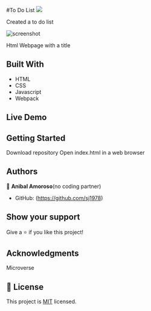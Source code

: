 #To Do List
![](https://img.shields.io/badge/Microverse-blueviolet)



Created a to do list

![screenshot](/images/Cap.png)

Html Webpage with a title 

## Built With

- HTML
- CSS
- Javascript
- Webpack

## Live Demo




## Getting Started

Download repository 
Open index.html in a web browser




## Authors

👤 **Anibal Amoroso**(no coding partner)

- GitHub: (https://github.com/sj1978)






## Show your support

Give a ⭐️ if you like this project!

## Acknowledgments


Microverse

## 📝 License

This project is [MIT](./MIT.md) licensed.